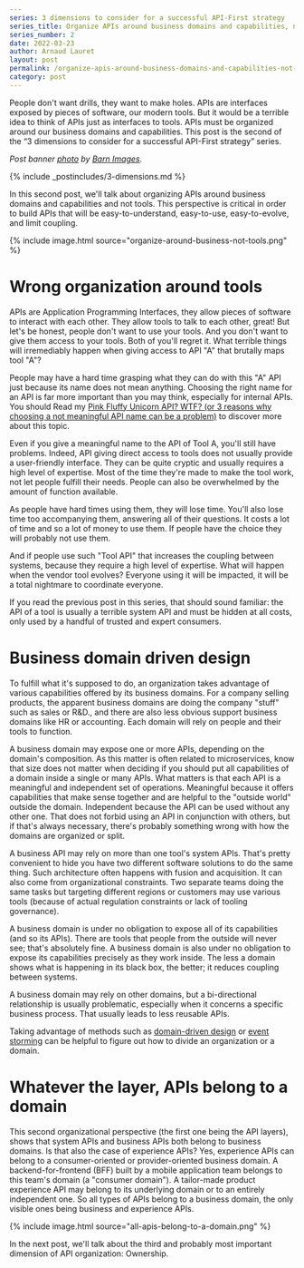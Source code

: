 ```yaml
---
series: 3 dimensions to consider for a successful API-First strategy
series_title: Organize APIs around business domains and capabilities, not tools
series_number: 2
date: 2022-03-23
author: Arnaud Lauret
layout: post
permalink: /organize-apis-around-business-domains-and-capabilities-not-tools/
category: post
---
```


People don't want drills, they want to make holes. APIs are interfaces exposed by pieces of software, our modern tools. But it would be a terrible idea to think of APIs just as interfaces to tools. APIs must be organized around our business domains and capabilities.
This post is the second of the “3 dimensions to consider for a successful API-First strategy” series.

<!--more-->

_Post banner [photo](https://images.unsplash.com/photo-1426927308491-6380b6a9936f?ixid=MnwxMjUwMnwwfDF8c2VhcmNofDIzfHxvcmdhbml6YXRpb258ZW58MHx8fHwxNjQ3MDA2Mjc1&ixlib=rb-1.2.1?ixlib=rb-0.3.5&fm=jpg&crop=entropy&cs=tinysrgb&fit=max&w=800&q=70) by [Barn Images](https://unsplash.com/@barnimages?utm_source=milanote&utm_medium=referral&utm_campaign=api-credit)._

{% include _postincludes/3-dimensions.md %}

In this second post, we'll talk about organizing APIs around business domains and capabilities and not tools. This perspective is critical in order to build APIs that will be easy-to-understand, easy-to-use, easy-to-evolve, and limit coupling.

{% include image.html source="organize-around-business-not-tools.png" %}

# Wrong organization around tools

APIs are Application Programming Interfaces, they allow pieces of software to interact with each other. They allow tools to talk to each other, great! But let's be honest, people don't want to use your tools. And you don't want to give them access to your tools. Both of you'll regret it. What terrible things will irremediably happen when giving access to API "A" that brutally maps tool "A"? 

People may have a hard time grasping what they can do with this "A" API just because its name does not mean anything. Choosing the right name for an API is far more important than you may think, especially for internal APIs. You should Read my [Pink Fluffy Unicorn API? WTF? (or 3 reasons why choosing a not meaningful API name can be a problem)](/pink-fluffy-unicorn-api-wtf-or-3-reasons-why-choosing-a-not-meaningful-API-name-can-be-a-problem/) to discover more about this topic.

Even if you give a meaningful name to the API of Tool A, you'll still have problems. Indeed, API giving direct access to tools does not usually provide a user-friendly interface. They can be quite cryptic and usually requires a high level of expertise. Most of the time they're made to make the tool work, not let people fulfill their needs. People can also be overwhelmed by the amount of function available. 

As people have hard times using them, they will lose time. You'll also lose time too accompanying them, answering all of their questions. It costs a lot of time and so a lot of money to use them. If people have the choice they will probably not use them.

And if people use such "Tool API" that increases the coupling between systems, because they require a high level of expertise. What will happen when the vendor tool evolves? Everyone using it will be impacted, it will be a total nightmare to coordinate everyone. 

If you read the previous post in this series, that should sound familiar: the API of a tool is usually a terrible system API and must be hidden at all costs, only used by a handful of trusted and expert consumers.

# Business domain driven design

To fulfill what it's supposed to do, an organization takes advantage of various capabilities offered by its business domains. For a company selling products, the apparent business domains are doing the company "stuff" such as sales or R&D., and there are also less obvious support business domains like HR or accounting. Each domain will rely on people and their tools to function.

A business domain may expose one or more APIs, depending on the domain's composition. As this matter is often related to microservices, know that size does not matter when deciding if you should put all capabilities of a domain inside a single or many APIs. What matters is that each API is a meaningful and independent set of operations. Meaningful because it offers capabilities that make sense together and are helpful to the "outside world" outside the domain. Independent because the API can be used without any other one. That does not forbid using an API in conjunction with others, but if that's always necessary, there's probably something wrong with how the domains are organized or split.

A business API may rely on more than one tool's system APIs. That's pretty convenient to hide you have two different software solutions to do the same thing. Such architecture often happens with fusion and acquisition. It can also come from organizational constraints. Two separate teams doing the same tasks but targeting different regions or customers may use various tools (because of actual regulation constraints or lack of tooling governance).

A business domain is under no obligation to expose all of its capabilities (and so its APIs). There are tools that people from the outside will never see; that's absolutely fine. A business domain is also under no obligation to expose its capabilities precisely as they work inside. The less a domain shows what is happening in its black box, the better; it reduces coupling between systems.

A business domain may rely on other domains, but a bi-directional relationship is usually problematic, especially when it concerns a specific business process. That usually leads to less reusable APIs.

Taking advantage of methods such as [domain-driven design](https://en.wikipedia.org/wiki/Domain-driven_design) or [event storming](https://en.wikipedia.org/wiki/Event_storming) can be helpful to figure out how to divide an organization or a domain.

# Whatever the layer, APIs belong to a domain

This second organizational perspective (the first one being the API layers), shows that system APIs and business APIs both belong to business domains. Is that also the case of experience APIs? Yes, experience APIs can belong to a consumer-oriented or provider-oriented business domain.
A backend-for-frontend (BFF) built by a mobile application team belongs to this team's domain (a "consumer domain"). A tailor-made product experience API may belong to its underlying domain or to an entirely independent one.
So all types of APIs belong to a business domain, the only visible ones being business and experience APIs.

{% include image.html source="all-apis-belong-to-a-domain.png" %}

In the next post, we'll talk about the third and probably most important dimension of API organization: Ownership.